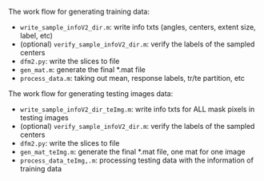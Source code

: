 The work flow for generating training data:

* `write_sample_infoV2_dir.m`: write info txts (angles, centers, extent size, label, etc)
* (optional) `verify_sample_infoV2_dir.m`: verify the labels of the sampled centers
* `dfm2.py`: write the slices to file
* `gen_mat.m`: generate the final *.mat file
* `process_data.m`: taking out mean, response labels, tr/te partition, etc

The work flow for generating testing images data:

* `write_sample_infoV2_dir_teImg.m`: write info txts for ALL mask pixels in testing images
* (optional) `verify_sample_infoV2_dir.m`: verify the labels of the sampled centers
* `dfm2.py`: write the slices to file
* `gen_mat_teImg.m`: generate the final *.mat file, one mat for one image
* `process_data_teImg,.m`: processing testing data with the information of training data